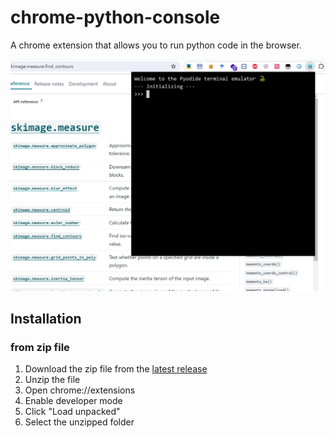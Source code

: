 # chrome-python-console

A chrome extension that allows you to run python code in the browser.

![domo1](figs/demo1.png)

## Installation

### from zip file

1. Download the zip file from the [latest release](https://github.com/Nanguage/chrome-python/releases)
2. Unzip the file
3. Open chrome://extensions
4. Enable developer mode
5. Click "Load unpacked"
6. Select the unzipped folder


